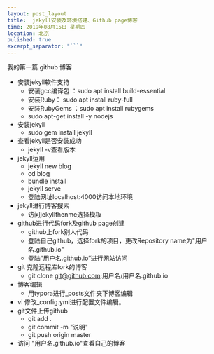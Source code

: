 ```yaml
---
layout: post_layout
title:  jekyll安装及环境搭建、Github page博客
time: 2019年08月15日 星期四
location: 北京
pulished: true
excerpt_separator: "```"
---
```


我的第一篇 github 博客

- 安装jekyll软件支持
  - 安装gcc编译包 ：sudo apt install build-essential
  - 安装Ruby： sudo apt install ruby-full
  - 安装RubyGems ：sudo apt install rubygems
  - sudo apt-get install -y nodejs
- 安装jekyll
  - sudo gem install jekyll
- 查看jekyll是否安装成功
  - jekyll -v查看版本
- jekyll运用
  - jekyll new blog 
  - cd blog
  - bundle install
  - jekyll  serve
  - 登陆网址localhost:4000访问本地环境
- jekyll进行博客搜索
  - 访问jekyllthenme选择模板
- github进行代码fork及github page创建
  - github上fork别人代码
  - 登陆自己github，选择fork的项目，更改Repository name为"用户名.github.io"
  - 登陆“用户名.github.io”进行网站访问
- git 克隆远程库fork的博客
  - git clone git@github.com:用户名/用户名.github.io
- 博客编辑
  - 用typora进行_posts文件夹下博客编辑
- vi 修改_config.yml进行配置文件编辑。
- git文件上传github
  - git add .
  - git  commit -m "说明"
  - git push origin master
- 访问 "用户名.github.io"查看自己的博客